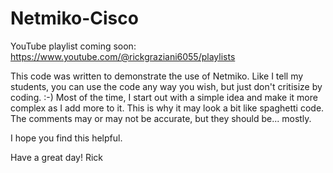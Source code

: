# Netmiko-Cisco

YouTube playlist coming soon: https://www.youtube.com/@rickgraziani6055/playlists

This code was written to demonstrate the use of Netmiko. Like I tell my students, you can use the code any way you wish, but just don't critisize by coding. :-) Most of the time, I start out with a simple idea and make it more complex as I add more to it. This is why it may look a bit like spaghetti code. The comments may or may not be accurate, but they should be... mostly.

I hope you find this helpful.

Have a great day! Rick
